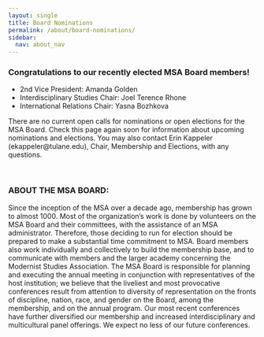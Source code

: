 ```yaml
---
layout: single
title: Board Nominations
permalink: /about/board-nominations/
sidebar:
  nav: about_nav
---
```


<!-- #BeginEditable "content" -->

<h3>Congratulations to our recently elected MSA Board members!</h3>

<ul>
	<li>
		2nd Vice President: Amanda Golden
	</li>
	<li>
		Interdisciplinary Studies Chair: Joel Terence  Rhone
	</li>
	<li>
		International Relations Chair: Yasna Bozhkova
	</li>
</ul>


<p>There are no current open calls for nominations or open elections for
the MSA Board. Check this page again soon for information about
upcoming nominations and elections. You may also contact Erin Kappeler
(ekappeler@tulane.edu), Chair, Membership and Elections, with any
questions.</p>
<p>&nbsp;</p>


<!--
<h3>The MSA Board is seeking nominations for four Executive Board positions:</h3>
<br/>
<ul>
<li>
<strong>2nd Vice President.</strong> The 2nd Vice President assumes office on the final day of the MSA conference in 2024, then proceeds to the position of 1st Vice President on the final day of the MSA conference in 2025, and then to that of President on the final day of the MSA conference in 2026.
</li>
<li>
<strong>Interdisciplinary Chair.</strong> The Interdisciplinary Chair fosters interactions among disciplines relevant to the study of modernism. The Interdisciplinary Chair also serves on Program Subcommittee and the Research Grant Subcommittee. The Interdisciplinary Chair serves a three-year term beginning on the final day of the MSA conference in 2024. 
</li>
<li>
<strong>International Relations Chair.</strong> The International Relations Chair plans conferences/ events to be held outside the USA, including sponsored MSA panels for our affiliated international organizations. They also recruit members from outside the USA. The International Relations chair serves a three-year term beginning on the final day of the MSA conference in 2024. 
</li>
<li>
<strong>Graduate Student Representative.</strong> The Grad Student Representative works to maintain, expand and support the MSA’s student community through networking, professional development, and liaising with other organizations. The Graduate Student Representative serves a two-year term beginning on the final day of the MSA conference in 2024. 
</li>                              
</ul>

<p>Official descriptions of these positions may be found at the MSA website (https://msa.press.jhu.edu/about/bylaws.html).</p>	                         
-->


<!--
<h2>2024 MSA Elections Now Open!</h2>

<p>The 2024 election is now open and will run through 11:59 PM EST on Monday, May 20, 2024. This year we are electing a new 2nd VP, International Relations Chair, Interdisciplinary Studies Chair, and Graduate Student Representative.We have a superb slate of candidates. Please do take a moment to vote at our election website, linked here: <a href="https://vote.press.jhu.edu/msa/elections">Election | MSA Elections</a></p>

<p>Please use your MSA membership username and password  to log in and submit your ballot choices.</p>

<p>To vote, please click on the link above where you will find candidate statements to help you choose among highly qualified candidates for each position. These statements can be viewed below or by clicking on the position title once you are on the landing page.</p>

<p>If you encounter any difficulties using the online voting form, please contact technical support at jrnlcirc@jh.edu.</p>			   

<h3>MSA Elections 2024 Ballot</h3>
<p>&nbsp;</p>
<ul>
<li>
	<strong>Position: 2nd Vice President</strong>
	<ul>
		<li>Candidate 1: Jeremy Colangelo <a
				href="https://docs.google.com/document/d/12npwGKIkY-bnBB4KszDEnpkN2BaDijTj/edit?rtpof=true&sd=true">CV</a> | <a
				href="https://docs.google.com/document/d/1JBnh67JLQ4Y3jSFkoZCYHXBFLqBc7_vnLqkTPj87qq8/edit"
				>Statement</a></li>
		<li>Candidate 2: Amanda Golden <a
				href="https://drive.google.com/file/d/1CArQxwxWGFkWTUZX_6K6c7HU2gIS70aI/view">CV</a> | <a
				href="https://docs.google.com/document/d/12vRMg8-x0lq1LXmCQgM6uudI7eDhNF7bznB1LMyapg4/edit"
			>Statement</a></li>
		<li>Candidate 3: Robert Volpicelli <a
				href="https://drive.google.com/file/d/1K5SYHdwDIMOuJfHpN3f1a7LEuhAS1-pw/view">CV</a> | <a
				href="https://docs.google.com/document/d/1IxVbeRjzxRLLdPMmcL5m-w1-jl-Gxg4pCGlTq5CK248/edit"
			>Statement</a></li>
	</ul>
</li>
</ul>
<ul>
<li>
	<strong>Position: Interdisciplinary Studies Chair</strong>
	<ul>
		<li>Candidate 1: John Hoffmann <a
				href="https://drive.google.com/file/d/1BqgYRU2DhrK0UTxxwtoZ-Uj-lJaS3lPo/view">CV</a> | <a
				href="https://docs.google.com/document/d/1vGFp0G-hTXcZ0bWmq5W5l-vmY70Zp_L8mDslAfZ7vhg/edit"
			>Statement</a></li>
		<li>Candidate 2:  Jonathan Najarian <a
				href="https://drive.google.com/file/d/1VsUFXgjr6xBq1nDULCPtz2V4S-N28ntY/view">CV</a> | <a
				href="https://docs.google.com/document/d/1ly1Jxgm036UXYR-oYw6akyj0dxcKEVqaBFIH2dc_fgw/edit"
				>Statement</a></li>
		<li>Candidate 3: Joel Terence Rhone <a
				href="https://drive.google.com/file/d/1ecrKe_dcvZrOJ33fZglWWqj80j_2BSyH/view">CV</a> | <a
				href="https://docs.google.com/document/d/1a88aIVz2pdov0MsyPLJJaYxXC6NdibSRN1xxa5K92Bo/edit"
			>Statement</a></li>
	</ul>
</li>
</ul>
<ul>
<li>
	<strong>Position: International Relations Chair</strong>
	<ul>
		<li>Candidate 1: Doug Battersby <a
				href="https://docs.google.com/document/d/1Grwna93bMXPjwcQ2es9u8PFj_6uGj1UhUMQcFtxXBVM/edit">CV</a> | <a
				href="https://docs.google.com/document/d/1xHzVpy8ld9HZo_bW30gzvsWl4tod5fQctPUhDQf6pUo/edit"
			>Statement</a></li>
		<li>Candidate 2: Yasna Bozhkova <a
				href="https://drive.google.com/file/d/1omaGsOxI6q-0eHL8JqeDi4DxBEMBk3z0/view">CV</a> | <a
				href="https://docs.google.com/document/d/1qbj_qGuu2lCKEukVgUlC9sf_JzbTkFMG-9EsUiSeVWE/edit"
				>Statement</a></li>
		<li>Candidate 3:  Ewa Barbara Luczak <a
				href="https://docs.google.com/document/d/18N4FbmVKAjWmINFmIlLZZZ4XZDkQOw_H/edit">CV</a> | <a
				href="https://docs.google.com/document/d/1zL6InO0N4zOEzPcnIFU_nL3lZaDmwQrVv0c5XcK3eD4/edit"
			>Statement</a></li>
	</ul>
</li>
</ul>
<ul>
<li>
	<strong>Position: Graduate Student Representative</strong>
	<ul>
		<li>Candidate 1: Debakanya Haldar <a
				href="https://drive.google.com/file/d/1ziJDVc0mqBNckET4VqYRF0A32cGPsDRc/view">CV</a> | <a
				href="https://docs.google.com/document/d/171_E3CtjO6rjMlIWM_46t8X6lirud4yJo0RgrOAp0fg/edit"
				>Statement</a></li>
		<li>Candidate 2: Lucie Kotesovska <a
				href="https://drive.google.com/file/d/1-pMV7_6ewXHGjmSCSDQdJTv7Ps1NKZnJ/view">CV</a> | <a
				href="https://docs.google.com/document/d/12Px60m7yM2TFI6x10wJyPVuXp8vNdBo4IKpEqvBdmKc/edit"
			>Statement</a></li>
		<li>Candidate 3: Jessica Masters <a
				href="https://drive.google.com/file/d/12s6-5L-2KP37yKMAMW8yTQJCfd9hbUol/view">CV</a> | <a
				href="https://docs.google.com/document/d/19iofeor-9pPYIEN-gCLClJN1cmb4WjJqLddRC1J4aEU/edit"
			>Statement</a></li>
		<li>Candidate 4: Jenna Marco <a
				href="https://docs.google.com/document/d/1gVp-DA8T7rduo7wHYq9o4re7crf6rRPn/edit">CV</a> | <a
				href="https://docs.google.com/document/d/11bNgCTjNJpZp5Xs2G-OsV0jS888_XY6dsRSw4XPu6g0/edit"
			>Statement</a></li>
		<li>Candidate 5: Diana Proenza <a
				href="https://docs.google.com/document/d/1iVnD1YF9F7XF9YBJmxksW6q1-zZH2Y7ZFdk4FYcceAM/edit">CV</a> | <a
				href="https://docs.google.com/document/d/1fxIitEqvVKlno_fiOHlqAkySt1XIdzQSbF7vabXTFVc/edit"
			>Statement</a></li>
	</ul>
</li>
</ul>                     
<p>&nbsp;</p>

<!-- Nominations Copy 
<ul>
<li>1. 2nd VICE PRESIDENT. The 2nd Vice President assumes office on
	the final day of MSA 23 in 2023, then proceeds to the position
	of 1st Vice President on the final day of MSA 25 in 2024, and
	then to that of President on the final day of MSA 26 in 2025.
	The Second Vice President assists the other officers as they
	require and keeps minutes of Executive Committee meetings.</li>
<li>2. TREASURER. The MSA Treasurer serves a 3-year term, beginning
	on the final day of MSA 23 in 2022. The Treasurer manages the
	finances for the organization. This includes maintaining
	complete and accurate financial records, overseeing expenditure
	of MSA funds, coordinating with local conference organizing
	committees, and filing the organization’s annual taxes.</li>
<li>3. PROGRAM CHAIR. The Program Chair serves a 3-year term,
	beginning on the final day of MSA 23 in 2022. The first year of
	the term is an apprenticeship year under the outgoing Program
	Chair. For the first year of the term the incoming Program Chair
	has the title of Vice Program Chair, and becomes the Program
	Chair in the second year of service. The Program Chair oversees
	the planning of the program for the annual meeting, coordinating
	with the local organizing committee.</li>
</ul>
<p>Official descriptions of these positions may be found in the <a
	href="https://msa.press.jhu.edu/about/bylaws.html">bylaws of the
	Modernist Studies Association</a>.</p>
<p>Prospective candidates with questions about the duties of any of the
positions are encouraged to contact these current officers and/or
outgoing Board Members: 2nd Vice President Louise Hornby
(lhornby@humnet.ucla.edu) or 1st Vice President Amy Clukey
(amy.clukey@louisville.edu); Treasurer Lisa Mendelman
(lisa.mendelman@menlo.edu); Program Chair Elizabeth Evans
(evansef@gmail.com).</p>		
-->


<!--
<p>Prospective candidates with questions about the duties of any of the positions are encouraged to contact <a href="https://msa.press.jhu.edu/about/governance.html">these current officers and/or outgoing Board Members</a>: 2nd Vice President Melissa Bradshaw; Interdisciplinary Chair Sunny Stalter-Pace; International Relations Chair Christos Hadjiyiannis; Graduate Student Representative Zoë Henry.</p>

<h2>NOMINATION INSTRUCTIONS:</h2>
<p>We encourage both self-nominations and nominations of other MSA
members. Any MSA member in good standing is eligible to be nominated
and serve as an officer.</p>
<p>Please send your nomination of another MSA member or of yourself to
Karen Weingarten (kweingarten@qc.cuny.edu), Chair, Membership and
Elections.</p>
<p>Nominations should be sent as an attachment and should include the
following information about the nominee:</p>
<ol>
<li>Name</li>
<li>Position sought</li>
<li>Email and telephone contacts</li>
<li>Rank, academic or organizational affiliation</li>
<li>A statement of qualifications of no more than 200 words; the
	statement may additionally be accompanied by a list of up to
	four publications that demonstrate an interest in Modernist
	Studies and/or a website address that lists publications and
	other relevant information</li>
<li>Current CV</li>
</ol>
<h2>NOMINATION DEADLINE: 12 April 2024</h2>
<p>The Membership and Elections Committee Chair, in consultation with
the Nominations Committee, will prepare a slate of candidates for
election. The Nominations Chair will contact those nominees who were
not self-nominated to confirm their interest in serving on the
board. Please address any procedural questions to Karen Weingarten (kweingarten@qc.cuny.edu).</p>
<hr />


<h2>ABOUT THE MSA BOARD:</h2>
<p>Since the inception of the MSA over a decade ago, membership has
grown to almost 1000. Most of the organization’s work is done by
volunteers on the MSA Board and their committees, with the
assistance of an MSA administrator. Therefore, those deciding to run
for election should be prepared to make a substantial time
commitment to MSA. Board members also work individually and
collectively to build the membership base, and to communicate with
members and the larger academy concerning the Modernist Studies
Association. The MSA Board is responsible for planning and executing
the annual meeting in conjunction with representatives of the host
institution; we believe that the liveliest and most provocative
conferences result from attention to diversity of representation on
the fronts of discipline, nation, race, and gender on the Board,
among the membership, and on the annual program. Our most recent
conferences have further diversified our membership and increased
interdisciplinary and multicultural panel offerings. We expect no
less of our future conferences.</p>
-->

<!-- #EndEditable -->


<h3>ABOUT THE MSA BOARD:</h3>

<p>Since the inception of the MSA over a decade ago, membership has grown to almost 1000. Most of the organization’s work is done by volunteers on the MSA Board and their committees, with the assistance of an MSA administrator. Therefore, those deciding to run for election should be prepared to make a substantial time commitment to MSA. Board members also work individually and collectively to build the membership base, and to communicate with members and the larger academy concerning the Modernist Studies Association. The MSA Board is responsible for planning and executing the annual meeting in conjunction with representatives of the host institution; we believe that the liveliest and most provocative conferences result from attention to diversity of representation on the fronts of discipline, nation, race, and gender on the Board, among the membership, and on the annual program. Our most recent conferences have further diversified our membership and increased interdisciplinary and multicultural panel offerings. We expect no less of our future conferences.</p>